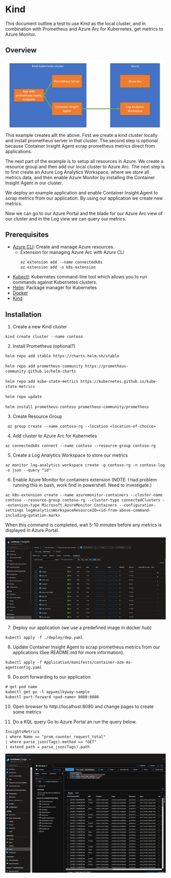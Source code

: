 # Kind
This document outline a test to use Kind as the local cluster, and in combination
with Prometheus and Azure Arc for Kubernetes, get metrics to Azure Monitor.

## Overview
![overview](./assets/kind-example-overview.png)
This example creates allt the above. First we create a kind cluster locally and install prometheus server in that
cluster. The second step is optional because Container Insight Agent scrap prometheus metrics direct from 
applications. 

The next part of the example is to setup all resources in Azure. We create a resource group and then add our
local cluster to Azure Arc. The next step is to first create an Azure Log Analytics Workspace, where we store
all metrics data, and then enable Azure Monitor by installing the Container Insight Agent in our cluster.

We deploy an example application and enable Container Insight Agent to scrap metrics from our application. By using our application we create new metrics.

Now we can go to our Azure Portal and the blade for our Azure Arc view of our cluster and in the Log view
we can query our metrics.

## Prerequisites
- [Azure CLI](https://docs.microsoft.com/en-us/cli/azure/install-azure-cli?view=azure-cli-latest): Create and manage Azure resources.
    - Extension for managing Azure Arc with Azure CLI
        ```
        az extension add --name connectedk8s
        az extension add -n k8s-extension
        ```
- [Kubectl](https://kubernetes.io/docs/tasks/tools/install-kubectl/): Kubernetes command-line tool which allows you to run commands against Kubernetes clusters.
- [Helm](https://helm.sh/docs/intro/install/): Package manager for Kubernetes
- [Docker](https://docs.docker.com/desktop/)
- [Kind](https://kind.sigs.k8s.io/)

## Installation
1. Create a new Kind cluster
```
kind create cluster --name contoso
```

2. Install Prometheus (optional?)
```
helm repo add stable https://charts.helm.sh/stable

helm repo add prometheus-community https://prometheus-community.github.io/helm-charts

helm repo add kube-state-metrics https://kubernetes.github.io/kube-state-metrics

helm repo update

helm install prometheus-contoso prometheus-community/prometheus
```

3. Create Resource Group
```
 az group create --name contoso-rg --location <location-of-choice>
```

4. Add cluster to Azure Arc for Kubernetes
```
az connectedk8s connect --name contoso --resource-group contoso-rg
```

5. Create a Log Analytics Workspace to store our metrics
```
az monitor log-analytics workspace create -g contoso-rg -n contoso-log -o json --query "id"
```

6. Enable Azure Monitor for containers extension (NOTE: I had problem running this in bash, 
work find in powershell. Need to investigate.)
```
az k8s-extension create --name azuremonitor-containers --cluster-name contoso --resource-group contoso-rg --cluster-type connectedClusters --extension-type Microsoft.AzureMonitor.Containers --configuration-settings logAnalyticsWorkspaceResourceID=<id-from-above-command-including-qutation-mark>
```
When this command is completed, wait 5-10 minutes before any metrics is displayed in Azure Portal.

 ![insights-metrics](./assets/azure-monitor.png)

7. Deploy our application (we use a predefined image in docker hub)
```
kubectl apply -f ./deploy/dep.yaml
```

8. Update Container Insight Agent to scrap prometheus metrics from our applications (See README.md
for more information).
```
kubectl apply -f Application/manifests/container-azm-ms-agentconfig.yaml
```

9. Do port forwarding to our application
```
# get pod name
kubectl get po -l app=milkyway-sample
kubectl port-forward <pod-name> 8080:8080
```
10. Open browser to http://localhost:8080 and change pages to create some metrics

11. Do a KQL query
Go to Azure Portal an run the query below.
```
InsightsMetrics
| where Name == "prom_counter_request_total"
| where parse_json(Tags).method == "GET"
| extend path = parse_json(Tags).path
```
![insights-metrics](./assets/insights-metrics2.png)